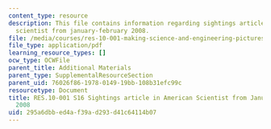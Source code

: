 ```yaml
---
content_type: resource
description: This file contains information regarding sightings article in american
  scientist from january-february 2008.
file: /media/courses/res-10-001-making-science-and-engineering-pictures-a-practical-guide-to-presenting-your-work-spring-2016/295a6dbbed4af39ad293d41c64114b07_MITRES_10_001S16_JanFeb08.pdf
file_type: application/pdf
learning_resource_types: []
ocw_type: OCWFile
parent_title: Additional Materials
parent_type: SupplementalResourceSection
parent_uid: 76026f86-1978-0149-19bb-108b31efc99c
resourcetype: Document
title: RES.10-001 S16 Sightings article in American Scientist from January-February
  2008
uid: 295a6dbb-ed4a-f39a-d293-d41c64114b07
---
```


